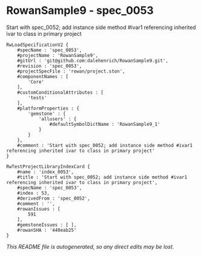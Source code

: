 # RowanSample9 - spec_0053
Start with spec_0052; add instance side method #ivar1 referencing inherited ivar to class in primary project
```
RwLoadSpecificationV2 {
	#specName : 'spec_0053',
	#projectName : 'RowanSample9',
	#gitUrl : 'git@github.com:dalehenrich/RowanSample9.git',
	#revision : 'spec_0053',
	#projectSpecFile : 'rowan/project.ston',
	#componentNames : [
		'Core'
	],
	#customConditionalAttributes : [
		'tests'
	],
	#platformProperties : {
		'gemstone' : {
			'allusers' : {
				#defaultSymbolDictName : 'RowanSample9_1'
			}
		}
	},
	#comment : 'Start with spec_0052; add instance side method #ivar1 referencing inherited ivar to class in primary project'
}

RwTestProjectLibraryIndexCard {
	#name : 'index_0053',
	#title : 'Start with spec_0052; add instance side method #ivar1 referencing inherited ivar to class in primary project',
	#specName : 'spec_0053',
	#index : 53,
	#derivedFrom : 'spec_0052',
	#comment : '',
	#rowanIssues : [
		591
	],
	#gemstoneIssues : [ ],
	#rowanSHA : '440eab25'
}
```

*This README file is autogenerated, so any direct edits may be lost.*
